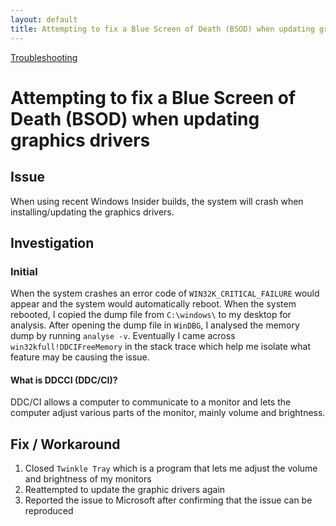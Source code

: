 ```yaml
---
layout: default  
title: Attempting to fix a Blue Screen of Death (BSOD) when updating graphics drivers
---
```

[Troubleshooting](../index.md)

# Attempting to fix a Blue Screen of Death (BSOD) when updating graphics drivers

## Issue
When using recent Windows Insider builds, the system will crash when installing/updating the graphics drivers.

## Investigation
### Initial
When the system crashes an error code of `WIN32K_CRITICAL_FAILURE` would appear and the system would automatically reboot. When the system rebooted, I copied the dump file from `C:\windows\` to my desktop for analysis. After opening the dump file in `WinDBG`, I analysed the memory dump by running `analyse -v`. Eventually I came across `win32kfull!DDCIFreeMemory` in the stack trace which help me isolate what feature may be causing the issue.

#### What is DDCCI (DDC/CI)?
DDC/CI allows a computer to communicate to a monitor and lets the computer adjust various parts of the monitor, mainly volume and brightness.

## Fix / Workaround
1. Closed `Twinkle Tray` which is a program that lets me adjust the volume and brightness of my monitors
2. Reattempted to update the graphic drivers again
3. Reported the issue to Microsoft after confirming that the issue can be reproduced